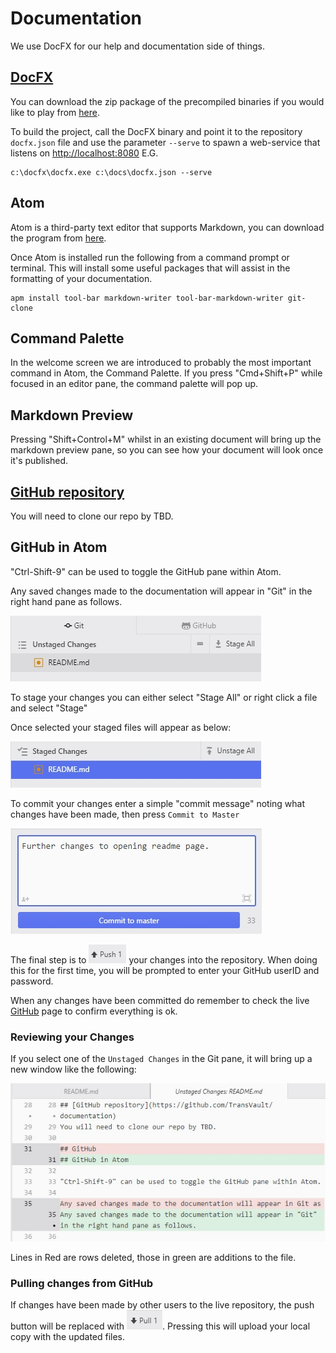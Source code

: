 # Documentation
We use DocFX for our help and documentation side of things.

## [DocFX](https://dotnet.github.io/docfx/)
You can download the zip package of the precompiled binaries if you would like to play from [here](https://github.com/dotnet/docfx/releases "DocFX Installer").

To build the project, call the DocFX binary and point it to the repository ```docfx.json``` file and use the parameter ```--serve``` to spawn a web-service that listens on [http://localhost:8080](http://localhost:8080) E.G.

```
c:\docfx\docfx.exe c:\docs\docfx.json --serve
```

## Atom

Atom is a third-party text editor that supports Markdown, you can download the program from [here](https://atom.io/ "Install Atom").

Once Atom is installed run the following from a command prompt or terminal.  This will install some useful packages that will assist in the formatting of your documentation.
```
apm install tool-bar markdown-writer tool-bar-markdown-writer git-clone
```

## Command Palette
In the welcome screen we are introduced to probably the most important command in Atom, the Command Palette. If you press "Cmd+Shift+P" while focused in an editor pane, the command palette will pop up.

## Markdown Preview
Pressing "Shift+Control+M" whilst in an existing document will bring up the markdown preview pane, so you can see how your document will look once it's published.

## [GitHub repository](https://github.com/TransVault/documentation)
You will need to clone our repo by TBD.

## GitHub in Atom

"Ctrl-Shift-9" can be used to toggle the GitHub pane within Atom.

Any saved changes made to the documentation will appear in "Git" in the right hand pane as follows.

![Unstaged Changes](img/Unstaged-changes.jpg "Unstaged Changes")

To stage your changes you can either select "Stage All" or right click a file and select "Stage"

Once selected your staged files will appear as below:

![Staged Changes](img/staged-changes.jpg "Staged Changes")

To commit your changes enter a simple "commit message" noting what changes have been made, then press `Commit to Master`

![Commit Changes](img/commit-changes.jpg "Commit")

The final step is to ![Push](img/push.jpg "Push Bottom Right") your changes into the repository. When doing this for the first time, you will be prompted to enter your GitHub userID and password.

When any changes have been committed do remember to check the live [GitHub](https://github.com/TransVault/documentation "GitHub") page to confirm everything is ok.

### Reviewing your Changes

If you select one of the `Unstaged Changes` in the Git pane, it will bring up a new window like the following:

![Changes Made](img/changes-made.jpg "Changes Made")

Lines in Red are rows deleted, those in green are additions to the file.

### Pulling changes from GitHub

If changes have been made by other users to the live repository, the push button will be replaced with ![Pull](img/pull.jpg "Pull").  Pressing this will upload your local copy with the updated files.
